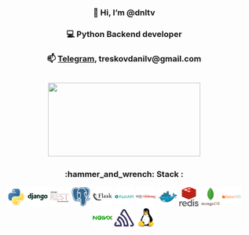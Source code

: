 <div align="center">
  <h3>  👋  Hi, I’m @dnltv</h3>
  <h3>  💻  Python Backend developer</h3>
  <h3>  📫 <a href="https://www.t.me/dnltv">Telegram</a>, treskovdanilv@gmail.com</h3><br>
  <img src="https://media.giphy.com/media/3kPDmoWdBpQPNhCnUG/giphy.gif?cid=ecf05e479ylkd3x4nm0kf0gyntldeq2ybab2g7pgonfl4e4k&ep=v1_gifs_related&rid=giphy.gif&ct=s" width="310" height="150"/>
</div>

<!---
dnltv/dnltv is a ✨ special ✨ repository because its `README.md` (this file) appears on your GitHub profile.
You can click the Preview link to take a look at your changes.
--->

<div align="center">
  <h3>:hammer_and_wrench: Stack :</h3>
  <img src="https://github.com/devicons/devicon/blob/master/icons/python/python-original.svg" width="40" height="40"/>
  <img src="https://github.com/devicons/devicon/blob/master/icons/django/django-plain-wordmark.svg" width="40" height="40"/>
  <img src="https://github.com/devicons/devicon/blob/master/icons/djangorest/djangorest-original-wordmark.svg" width="40" height="40"/>
  <img src="https://github.com/devicons/devicon/blob/master/icons/postgresql/postgresql-plain.svg" width="40" height="40"/>
  <img src="https://github.com/devicons/devicon/blob/master/icons/flask/flask-original-wordmark.svg" width="40" height="40"/>
  <img src="https://github.com/devicons/devicon/blob/master/icons/fastapi/fastapi-original-wordmark.svg" width="40" height="40"/>
  <img src="https://github.com/devicons/devicon/blob/master/icons/sqlalchemy/sqlalchemy-original-wordmark.svg" width="40" height="40"/>
  <img src="https://github.com/devicons/devicon/blob/master/icons/docker/docker-original.svg" width="40" height="40"/>
  <img src="https://github.com/devicons/devicon/blob/master/icons/redis/redis-original-wordmark.svg" width="40" height="40"/>
  <img src="https://github.com/devicons/devicon/blob/master/icons/mongodb/mongodb-original-wordmark.svg" width="40" height="40"/>
  <img src="https://github.com/devicons/devicon/blob/master/icons/rabbitmq/rabbitmq-original-wordmark.svg" width="40" height="40"/>
  <img src="https://github.com/devicons/devicon/blob/master/icons/nginx/nginx-original.svg" width="40" height="40"/>
  <img src="https://github.com/devicons/devicon/blob/master/icons/sentry/sentry-original.svg" width="40" height="40"/>
  <img src="https://github.com/devicons/devicon/blob/master/icons/linux/linux-original.svg" width="40" height="40"/>
</div>
